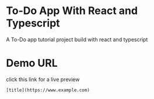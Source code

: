 # To-Do App With React and Typescript
A To-Do app tutorial project build with react and typescript 

# Demo URL
click this link for a live preview 

	[title](https://www.example.com)